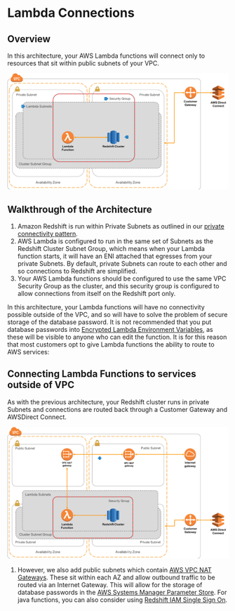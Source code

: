 # Lambda Connections

## Overview

In this architecture, your AWS Lambda functions will connect only to resources that sit within public subnets of your VPC.

![Lambda Connections](private-connectivity.png)

## Walkthrough of the Architecture

1. Amazon Redshift is run within Private Subnets as outlined in our [private connectivity pattern](https://github.com/aws-samples/aws-dbs-refarch-redshift/tree/master/private-routing).
2. AWS Lambda is configured to run in the same set of Subnets as the Redshift Cluster Subnet Group, which means when your Lambda function starts, it will have an ENI attached that egresses from your private Subnets. By default, private Subnets can route to each other and so connections to Redshift are simplified.
3. Your AWS Lambda functions should be configured to use the same VPC Security Group as the cluster, and this security group is configured to allow connections from itself on the Redshift port only.

In this architecture, your Lambda functions will have no connectivity possible outside of the VPC, and so will have to solve the problem of secure storage of the database password. It is not recommended that you put database passwords into [Encrypted Lambda Environment Variables](https://docs.aws.amazon.com/lambda/latest/dg/env_variables.html#env_encrypt), as these will be visible to anyone who can edit the function. It is for this reason that most customers opt to give Lambda functions the ability to route to AWS services:

## Connecting Lambda Functions to services outside of VPC

As with the previous architecture, your Redshift cluster runs in private Subnets and connections are routed back through a Customer Gateway and AWSDirect Connect.

![Lambda Connections](public-connectivity.png)

1. However, we also add public subnets which contain [AWS VPC NAT Gateways](https://docs.aws.amazon.com/AmazonVPC/latest/UserGuide/vpc-nat-gateway.html). These sit within each AZ and allow outbound traffic to be routed via an Internet Gateway. This will allow for the storage of database passwords in the [AWS Systems Manager Parameter Store](https://aws.amazon.com/blogs/compute/sharing-secrets-with-aws-lambda-using-aws-systems-manager-parameter-store). For java functions, you can also consider using [Redshift IAM Single Sign On](http://docs.aws.amazon.com/redshift/latest/mgmt/generating-user-credentials.html).
